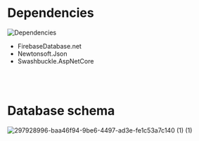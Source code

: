 # Dependencies
![Dependencies](https://github.com/CSharpTeoMan911/HallRentalSystem/assets/87245086/22ed47df-5e08-4aca-a8cd-49068a20db92)
* FirebaseDatabase.net
* Newtonsoft.Json
* Swashbuckle.AspNetCore

<br/>
<br/>

# Database schema
![297928996-baa46f94-9be6-4497-ad3e-fe1c53a7c140 (1) (1)](https://github.com/CSharpTeoMan911/HallRentalSystem/assets/87245086/a1d3621f-6904-436f-ad59-2874e464bc2b)
